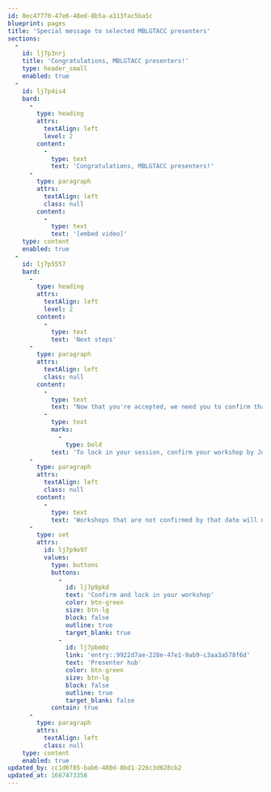 ```yaml
---
id: 8ec47770-47e6-48ed-8b5a-a113fac5ba5c
blueprint: pages
title: 'Special message to selected MBLGTACC presenters'
sections:
  -
    id: lj7p3nrj
    title: 'Congratulations, MBLGTACC presenters!'
    type: header_small
    enabled: true
  -
    id: lj7p4is4
    bard:
      -
        type: heading
        attrs:
          textAlign: left
          level: 2
        content:
          -
            type: text
            text: 'Congratulations, MBLGTACC presenters!'
      -
        type: paragraph
        attrs:
          textAlign: left
          class: null
        content:
          -
            type: text
            text: '[embed video]'
    type: content
    enabled: true
  -
    id: lj7p5557
    bard:
      -
        type: heading
        attrs:
          textAlign: left
          level: 2
        content:
          -
            type: text
            text: 'Next steps'
      -
        type: paragraph
        attrs:
          textAlign: left
          class: null
        content:
          -
            type: text
            text: "Now that you're accepted, we need you to confirm that you're planning to join us at the conference this November. "
          -
            type: text
            marks:
              -
                type: bold
            text: 'To lock in your session, confirm your workshop by July 21st. '
      -
        type: paragraph
        attrs:
          textAlign: left
          class: null
        content:
          -
            type: text
            text: 'Workshops that are not confirmed by that date will not be allocated space or included in the conference program.'
      -
        type: set
        attrs:
          id: lj7p9o97
          values:
            type: buttons
            buttons:
              -
                id: lj7p9pkd
                text: 'Confirm and lock in your workshop'
                color: btn-green
                size: btn-lg
                block: false
                outline: true
                target_blank: true
              -
                id: lj7pbm0z
                link: 'entry::9922d7ae-228e-47e1-9ab9-c3aa3a578f6d'
                text: 'Presenter hub'
                color: btn-green
                size: btn-lg
                block: false
                outline: true
                target_blank: false
            contain: true
      -
        type: paragraph
        attrs:
          textAlign: left
          class: null
    type: content
    enabled: true
updated_by: cc1d6f85-bab6-480d-8bd1-226c3d628cb2
updated_at: 1687473358
---
```

